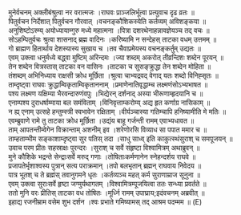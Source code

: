 

  
मुनेर्वचनम् अक्लीबंश्रुत्वा नर वरात्मजः ।राघवः प्राञ्जलिर्भूत्वा प्रत्युवाच दृढ व्रतः  ॥   
पितुर्वचन निर्देशात् पितुर्वचन गौरवात् ।वचनङ्कौशिकस्येति कर्तव्यम् अविशङ्कया  ॥   
अनुशिष्टोऽस्म्य् अयोध्यायाम्गुरु मध्ये महात्मना ।पित्रा दशरथेनाहन्नावज्ञेयञ्च तद् वचः  ॥   
सोऽहम्पितुर्वचः श्रुत्वा शासनाद् ब्रह्म वादिनः ।करिष्यामि न सन्देहस् ताटका वधम् उत्तमम्  ॥   
गो ब्राह्मण हितार्थाय देशस्यास्य सुखाय च ।तव चैवाप्रमेयस्य वचनङ्कर्तुम् उद्यतः  ॥   
एवम् उक्त्वा धनुर्मध्ये बद्ध्वा मुष्टिम् अरिन्दमः ।ज्या शब्दम् अकरोत् तीव्रन्दिशः शब्देन पूरयन्  ॥   
तेन शब्देन वित्रस्तास् ताटका वन वासिनः ।ताटका च सुसङ्क्रुद्धा तेन शब्देन मोहिता  ॥   
तंशब्दम् अभिनिध्याय राक्षसी क्रोध मूर्छिता ।श्रुत्वा चाभ्यद्रवद् वेगाद् यतः शब्दो विनिह्सृतः  ॥   
ताम्दृष्ट्वा राघवः क्रुद्धाम्विकृताम्विकृताननाम् ।प्रमाणेनातिवृद्धाम्च लक्ष्मणंसोऽभ्यभाषत  ॥   
पश्य लक्ष्मण यक्षिम्या भैरवन्दारुणंवपुः ।भिद्येरन् दर्शनाद् अस्या भीरूणाम्हृदयानि च  ॥   
एनाम्पश्य दुराधर्षाम्माया बल समंविताम् ।विनिवृत्ताम्करोम्य् अद्य हृत कर्णाग्र नासिकाम्  ॥   
न ह्य् एनाम् उत्सहे हन्तुम्स्त्री स्वभावेन रक्षिताम् ।वीर्यञ्चास्या गतिम्चापि हनिष्यामीति मे मतिः  ॥   
एवम्ब्रुवाणे रामे तु ताटका क्रोध मूर्छिता ।उद्यंय बाहू गर्जन्ती रामम् एवाभ्यधावत  ॥   
ताम् आपतन्तीम्वेगेन विक्रान्ताम् अशनीम् इव ।शरेणोरसि विव्याध सा पपात ममार च  ॥   
ताम्हताम्भीम सङ्काशाम्दृष्ट्वा सुर पतिस् तदा ।साधु साध्व् इति काकुत्स्थंसुराश् च समपूजयन्  ॥   
उवाच परम प्रीतः सहस्राक्षः पुरन्दरः ।सुराश् च सर्वे संहृष्टा विश्वामित्रम् अथाब्रुवन्  ॥   
मुने कौशिके भद्रन्ते सेन्द्राःसर्वे मरुद् गणाः ।तोषिताःकर्मणानेन स्नेहन्दर्शय राघवे  ॥   
प्रजापतेर्भृशाश्वस्य पुत्रान् सत्य पराक्रमान् ।तपो बलभृतान् ब्रह्मन् राघवाय निवेदय  ॥   
पात्र भूतश् च ते ब्रह्मंस् तवानुगमने धृतः ।कर्तव्यञ्च महत् कर्म सुराणाम्राज सूनुना  ॥   
एवम् उक्त्वा सुराःसर्वे हृष्टा जग्मुर्यथागतम् ।विश्वामित्रम्पूजयित्वा ततः सन्ध्या प्रवर्तते  ॥   
ततो मुनि वरः प्रीतिस् ताटका वध तोषितः ।मूर्ध्नि रामम् उपाघ्राय;इदंवचनम् अब्रवीत्  ॥   
इहाद्य रजनीम्राम वसेम शुभ दर्शन ।श्वः प्रभाते गमिष्यामस् तद् आश्रम पदम्मम  ॥ (E)  
